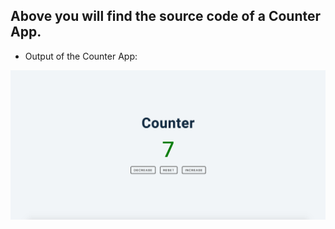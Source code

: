 ## Above you will find the source code of a Counter App.

- Output of the Counter App:

![counter](./output.png)
